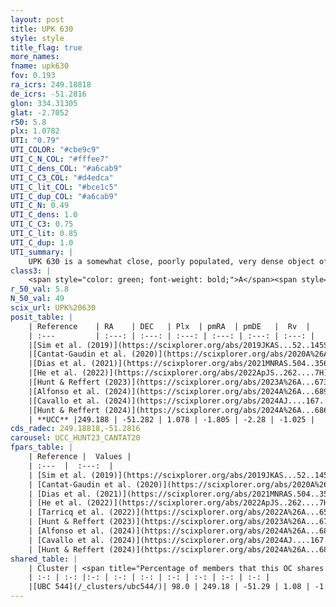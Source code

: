 ```yaml
---
layout: post
title: UPK 630
style: style
title_flag: true
more_names: 
fname: upk630
fov: 0.193
ra_icrs: 249.18818
de_icrs: -51.2816
glon: 334.31305
glat: -2.7052
r50: 5.8
plx: 1.0782
UTI: "0.79"
UTI_COLOR: "#cbe9c9"
UTI_C_N_COL: "#fffee7"
UTI_C_dens_COL: "#a6cab9"
UTI_C_C3_COL: "#d4edca"
UTI_C_lit_COL: "#bce1c5"
UTI_C_dup_COL: "#a6cab9"
UTI_C_N: 0.49
UTI_C_dens: 1.0
UTI_C_C3: 0.75
UTI_C_lit: 0.85
UTI_C_dup: 1.0
UTI_summary: |
    UPK 630 is a somewhat close, poorly populated, very dense object of high C3 quality. It is well-studied in the literature. This object shares a large percentage of members with a later reported entry.
class3: |
    <span style="color: green; font-weight: bold;">A</span><span style="color: #FFC300; font-weight: bold;">B</span>
r_50_val: 5.8
N_50_val: 49
scix_url: UPK%20630
posit_table: |
    | Reference    | RA    | DEC   | Plx  | pmRA  | pmDE   |  Rv  |
    | :---         | :---: | :---: | :---: | :---: | :---: | :---: |
    |[Sim et al. (2019)](https://scixplorer.org/abs/2019JKAS...52..145S) | 249.187 | -51.295 | -- | -1.75 | -2.3 | -- |
    |[Cantat-Gaudin et al. (2020)](https://scixplorer.org/abs/2020A%26A...640A...1C) | 249.193 | -51.304 | 1.047 | -1.76 | -2.289 | -- |
    |[Dias et al. (2021)](https://scixplorer.org/abs/2021MNRAS.504..356D) | 249.19 | -51.323 | 1.055 | -1.768 | -2.291 | -- |
    |[He et al. (2022)](https://scixplorer.org/abs/2022ApJS..262....7H) | 249.13 | -51.287 | 1.091 | -1.814 | -2.254 | -- |
    |[Hunt & Reffert (2023)](https://scixplorer.org/abs/2023A%26A...673A.114H) | 249.174 | -51.265 | 1.069 | -1.818 | -2.311 | -2.23 |
    |[Alfonso et al. (2024)](https://scixplorer.org/abs/2024A%26A...689A..18A) | 249.265 | -51.251 | 1.045 | -1.746 | -2.315 | -- |
    |[Cavallo et al. (2024)](https://scixplorer.org/abs/2024AJ....167...12C) | 249.188 | -51.318 | 1.079 | -- | -- | -- |
    |[Hunt & Reffert (2024)](https://scixplorer.org/abs/2024A%26A...686A..42H) | 249.174 | -51.265 | 1.069 | -1.818 | -2.311 | -2.23 |
    | **UCC** |249.188 | -51.282 | 1.078 | -1.805 | -2.28 | -1.025 | 
cds_radec: 249.18818,-51.2816
carousel: UCC_HUNT23_CANTAT20
fpars_table: |
    | Reference |  Values |
    | :---  |  :---:  |
    | [Sim et al. (2019)](https://scixplorer.org/abs/2019JKAS...52..145S) | `d_pc=931, log(age)=7.85` |
    | [Cantat-Gaudin et al. (2020)](https://scixplorer.org/abs/2020A%26A...640A...1C) | `AVNN=0.25, DMNN=9.75, AgeNN=8.05` |
    | [Dias et al. (2021)](https://scixplorer.org/abs/2021MNRAS.504..356D) | `Av=0.57, Dist=896, logage=8.052, [Fe/H]=0.192` |
    | [He et al. (2022)](https://scixplorer.org/abs/2022ApJS..262....7H) | `A0=0.65, logAge=7.95` |
    | [Tarricq et al. (2022)](https://scixplorer.org/abs/2022A%26A...659A..59T) | `Dist=869, logAgeNN=8.07` |
    | [Hunt & Reffert (2023)](https://scixplorer.org/abs/2023A%26A...673A.114H) | `AV50=0.551, diffAV50=0.766, MOD50=9.744, logAge50=7.984` |
    | [Alfonso et al. (2024)](https://scixplorer.org/abs/2024A%26A...689A..18A) | `AV=0.25031, MOD=9.74957, logAge=7.92825, Z=0.19239` |
    | [Cavallo et al. (2024)](https://scixplorer.org/abs/2024AJ....167...12C) | `AV50=0.78, dMod50=9.78, logAge50=7.63, [Fe/H]50=0.12` |
    | [Hunt & Reffert (2024)](https://scixplorer.org/abs/2024A%26A...686A..42H) | `MassJ=167.999` |
shared_table: |
    | Cluster | <span title="Percentage of members that this OC shares with the ones listed">%</span>   | RA   | DEC   | Plx   | pmRA  | pmDE  | Rv | UTI |
    | :-: | :-: |:-: | :-: | :-: | :-: | :-: | :-: | :-: |
    |[UBC 544](/_clusters/ubc544/)| 98.0 | 249.18 | -51.29 | 1.08 | -1.83 | -2.29 | -0.55 |0.06 |
---
```

